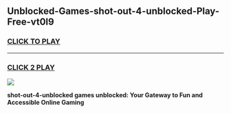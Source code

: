 
## Unblocked-Games-shot-out-4-unblocked-Play-Free-vt0l9
<h3>
<a href="https://premium76.site?title=shot-out-4-unblocked&ref=19M">CLICK TO PLAY</a></h3>
<hr>

<h3>
<a href="https://premium76.site?title=shot-out-4-unblocked&ref=19M">CLICK 2 PLAY</a>
  
</h3>

<a href="https://premium76.site?title=shot-out-4-unblocked&ref=19M"><img src="https://clearcache.store/games.png"></a>


**shot-out-4-unblocked games unblocked: Your Gateway to Fun and Accessible Online Gaming**
